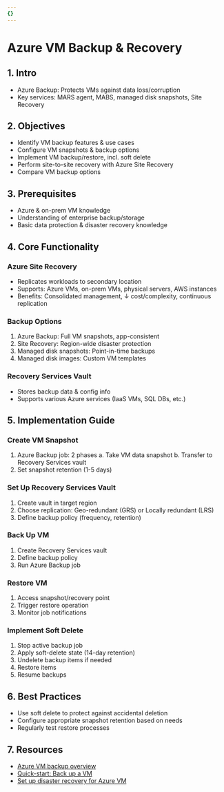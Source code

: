 ```yaml
---
{}
---
```

# Azure VM Backup & Recovery

## 1. Intro
- Azure Backup: Protects VMs against data loss/corruption
- Key services: MARS agent, MABS, managed disk snapshots, Site Recovery

## 2. Objectives
- Identify VM backup features & use cases
- Configure VM snapshots & backup options
- Implement VM backup/restore, incl. soft delete
- Perform site-to-site recovery with Azure Site Recovery
- Compare VM backup options

## 3. Prerequisites
- Azure & on-prem VM knowledge
- Understanding of enterprise backup/storage
- Basic data protection & disaster recovery knowledge

## 4. Core Functionality

### Azure Site Recovery
- Replicates workloads to secondary location
- Supports: Azure VMs, on-prem VMs, physical servers, AWS instances
- Benefits: Consolidated management, ↓ cost/complexity, continuous replication

### Backup Options
1. Azure Backup: Full VM snapshots, app-consistent
2. Site Recovery: Region-wide disaster protection
3. Managed disk snapshots: Point-in-time backups
4. Managed disk images: Custom VM templates

### Recovery Services Vault
- Stores backup data & config info
- Supports various Azure services (IaaS VMs, SQL DBs, etc.)

## 5. Implementation Guide

### Create VM Snapshot
1. Azure Backup job: 2 phases
   a. Take VM data snapshot
   b. Transfer to Recovery Services vault
2. Set snapshot retention (1-5 days)

### Set Up Recovery Services Vault
1. Create vault in target region
2. Choose replication: Geo-redundant (GRS) or Locally redundant (LRS)
3. Define backup policy (frequency, retention)

### Back Up VM
1. Create Recovery Services vault
2. Define backup policy
3. Run Azure Backup job

### Restore VM
1. Access snapshot/recovery point
2. Trigger restore operation
3. Monitor job notifications

### Implement Soft Delete
1. Stop active backup job
2. Apply soft-delete state (14-day retention)
3. Undelete backup items if needed
4. Restore items
5. Resume backups

## 6. Best Practices
- Use soft delete to protect against accidental deletion
- Configure appropriate snapshot retention based on needs
- Regularly test restore processes

## 7. Resources
- [Azure VM backup overview](https://docs.microsoft.com/azure/backup/backup-azure-vms-introduction)
- [Quick-start: Back up a VM](https://docs.microsoft.com/azure/backup/quick-backup-vm-portal)
- [Set up disaster recovery for Azure VM](https://docs.microsoft.com/azure/site-recovery/azure-to-azure-quickstart)